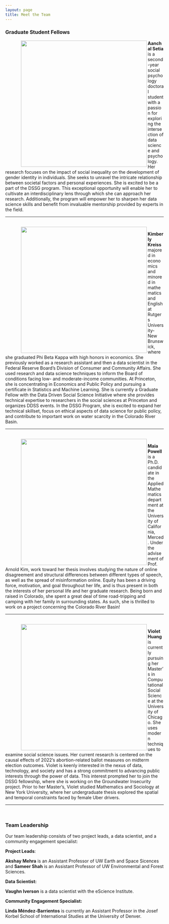 ```yaml
---
layout: page
title: Meet the Team
---
```


### Graduate Student Fellows

<img align="left" width="400" src="{{site.url }}{{site.baseurl }}/assets/img/Aanchal_cropped.png" style="padding-left:50px">

**Aanchal Setia** is a second-year social psychology doctoral student with a passion for exploring the intersection of data science and psychology. Her research focuses on the impact of social inequality on the development of gender identity in individuals. She seeks to unravel the intricate relationship between societal factors and personal experiences. She is excited to be a part of the DSSG program. This exceptional opportunity will enable her to cultivate an interdisciplinary lens through which she can approach her research. Additionally, the program will empower her to sharpen her data science skills and benefit from invaluable mentorship provided by experts in the field. 

---
<br>


<img align="left" width="400" src="{{site.url }}{{site.baseurl }}/assets/img/Princeton Winter headshot.jpeg" style="padding-left:50px">

**Kimberly Kreiss** majored in economics and minored in mathematics and English at Rutgers University-New Brunswick, where she graduated Phi Beta Kappa with high honors in economics. She previously worked as a research assistant and then a data scientist in the Federal Reserve Board’s Division of Consumer and Community Affairs. She used research and data science techniques to inform the Board of conditions facing low- and moderate-income communities. At Princeton, she is concentrating in Economics and Public Policy and pursuing a certificate in Statistics and Machine Learning. She is currently a Graduate Fellow with the Data Driven Social Science Initiative where she provides technical expertise to researchers in the social sciences at Princeton and organizes DDSS events. In the DSSG Program, she is excited to expand her technical skillset, focus on ethical aspects of data science for public policy, and contribute to important work on water scarcity in the Colorado River Basin. 

---
<br>


<img align="left" width="400" src="{{site.url }}{{site.baseurl }}/assets/img/greenmaia.png" style="padding-left:50px">

**Maia Powell** is a Ph.D. candidate in the Applied Mathematics department at the University of California, Merced. Under the advisement of Prof. Arnold Kim, work toward her thesis involves studying the nature of online disagreement and structural differences between different types of speech, as well as the spread of misinformation online. Equity has been a driving force, motivation, and goal throughout her life, and is thus present in both the interests of her personal life and her graduate research. Being born and raised in Colorado, she spent a great deal of time road-tripping and camping with her family in surrounding states. As such, she is thrilled to work on a project concerning the Colorado River Basin! 

---
<br>


<img align="left" width="400" src="{{site.url }}{{site.baseurl }}/assets/img/Screen Shot 2023-06-13 at 6.51.35 PM.png" style="padding-left:50px">

**Violet Huang** is currently pursuing her Master’s in Computational Social Science at the University of Chicago. She uses modern techniques to examine social science issues. Her current research is centered on the causal effects of 2022’s abortion-related ballot measures on midterm election outcomes. Violet is keenly interested in the nexus of data, technology, and society and has a strong commitment to advancing public interests through the power of data. This interest prompted her to join the DSSG fellowship, where she is working on the Groundwater Insecurity project. Prior to her Master’s, Violet studied Mathematics and Sociology at New York University, where her undergraduate thesis explored the spatial and temporal constraints faced by female Uber drivers.

---
<br>
     

### Team Leadership 

Our team leadership consists of two project leads, a data scientist, and a community engagement specialist:

**Project Leads**: 

**Akshay Mehra** is an Assistant Professor of UW Earth and Space Sicences and **Sameer Shah** is an Assistant Professor of UW Environmental and Forest Sciences. 

**Data Scientist:** 

**Vaughn Iverson** is a data scientist with the eScience Institute. 

**Community Engagement Specialist:** 

**Linda Méndez-Barrientos** is currently an Assistant Professor in the Josef Korbel School of International Studies at the University of Denver. 
